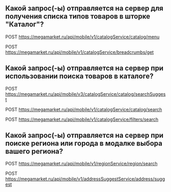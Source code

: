 ## Какой запрос(-ы) отправляется на сервер для получения списка типов товаров в шторке "Каталог"?

POST https://megamarket.ru/api/mobile/v1/catalogService/catalog/menu

POST https://megamarket.ru/api/mobile/v1/catalogService/breadcrumbs/get

## Какой запрос(-ы) отправляется на сервер при использовании поиска товаров в каталоге?
POST https://megamarket.ru/api/mobile/v3/catalogService/catalog/searchSuggest

POST https://megamarket.ru/api/mobile/v1/catalogService/catalog/search

POST https://megamarket.ru/api/mobile/v1/catalogService/filters/search

## Какой запрос(-ы) отправляется на сервер при поиске региона или города в модалке выбора вашего региона?

POST https://megamarket.ru/api/mobile/v1/regionService/region/search

POST https://megamarket.ru/api/mobile/v1/addressSuggestService/address/suggest

